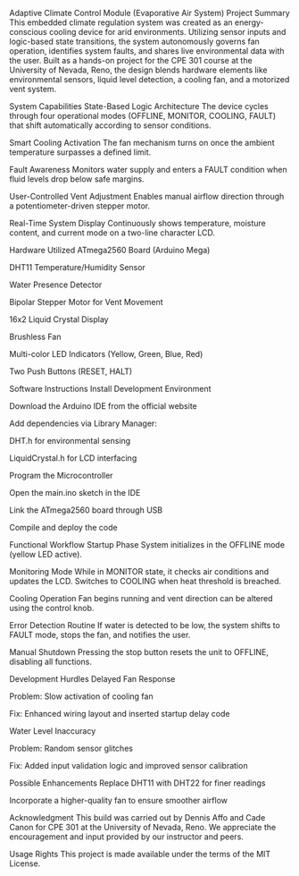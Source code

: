 Adaptive Climate Control Module (Evaporative Air System)
Project Summary
This embedded climate regulation system was created as an energy-conscious cooling device for arid environments. Utilizing sensor inputs and logic-based state transitions, the system autonomously governs fan operation, identifies system faults, and shares live environmental data with the user. Built as a hands-on project for the CPE 301 course at the University of Nevada, Reno, the design blends hardware elements like environmental sensors, liquid level detection, a cooling fan, and a motorized vent system.

System Capabilities
State-Based Logic Architecture
The device cycles through four operational modes (OFFLINE, MONITOR, COOLING, FAULT) that shift automatically according to sensor conditions.

Smart Cooling Activation
The fan mechanism turns on once the ambient temperature surpasses a defined limit.

Fault Awareness
Monitors water supply and enters a FAULT condition when fluid levels drop below safe margins.

User-Controlled Vent Adjustment
Enables manual airflow direction through a potentiometer-driven stepper motor.

Real-Time System Display
Continuously shows temperature, moisture content, and current mode on a two-line character LCD.

Hardware Utilized
ATmega2560 Board (Arduino Mega)

DHT11 Temperature/Humidity Sensor

Water Presence Detector

Bipolar Stepper Motor for Vent Movement

16x2 Liquid Crystal Display

Brushless Fan

Multi-color LED Indicators (Yellow, Green, Blue, Red)

Two Push Buttons (RESET, HALT)

Software Instructions
Install Development Environment

Download the Arduino IDE from the official website

Add dependencies via Library Manager:

DHT.h for environmental sensing

LiquidCrystal.h for LCD interfacing

Program the Microcontroller

Open the main.ino sketch in the IDE

Link the ATmega2560 board through USB

Compile and deploy the code

Functional Workflow
Startup Phase
System initializes in the OFFLINE mode (yellow LED active).

Monitoring Mode
While in MONITOR state, it checks air conditions and updates the LCD.
Switches to COOLING when heat threshold is breached.

Cooling Operation
Fan begins running and vent direction can be altered using the control knob.

Error Detection Routine
If water is detected to be low, the system shifts to FAULT mode, stops the fan, and notifies the user.

Manual Shutdown
Pressing the stop button resets the unit to OFFLINE, disabling all functions.

Development Hurdles
Delayed Fan Response

Problem: Slow activation of cooling fan

Fix: Enhanced wiring layout and inserted startup delay code

Water Level Inaccuracy

Problem: Random sensor glitches

Fix: Added input validation logic and improved sensor calibration

Possible Enhancements
Replace DHT11 with DHT22 for finer readings

Incorporate a higher-quality fan to ensure smoother airflow

Acknowledgment
This build was carried out by Dennis Affo and Cade Canon for CPE 301 at the University of Nevada, Reno. We appreciate the encouragement and input provided by our instructor and peers.

Usage Rights
This project is made available under the terms of the MIT License.
